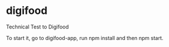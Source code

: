 # digifood
Technical Test to Digifood

To start it, go to digifood-app, run npm install and then npm start.

